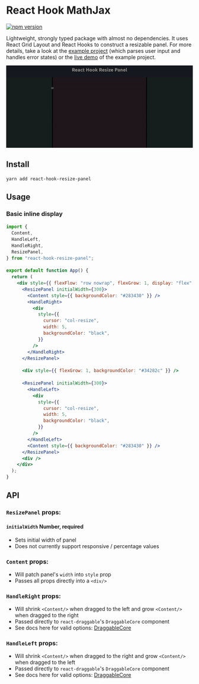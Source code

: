 # React Hook MathJax

[![npm version](https://badge.fury.io/js/react-hook-mathjax.svg)](https://badge.fury.io/js/react-hook-mathjax)

Lightweight, strongly typed package with almost no dependencies. It uses React
Grid Layout and React Hooks to construct a resizable panel. For more details,
take a look at the [example
project](https://github.com/jpribyl/react-hook-resize-panel/tree/master/example)
(which parses user input and handles error states) or the [live
demo](https://johnpribyl.com/react-hook-resize-panel/) of the example project.

![Example of usage](/demo.gif)

## Install

```
yarn add react-hook-resize-panel
```

## Usage

### Basic inline display

```jsx
import {
  Content,
  HandleLeft,
  HandleRight,
  ResizePanel,
} from "react-hook-resize-panel";

export default function App() {
  return (
    <div style={{ flexFlow: "row nowrap", flexGrow: 1, display: "flex" }}>
      <ResizePanel initialWidth={300}>
        <Content style={{ backgroundColor: "#283430" }} />
        <HandleRight>
          <div
            style={{
              cursor: "col-resize",
              width: 5,
              backgroundColor: "black",
            }}
          />
        </HandleRight>
      </ResizePanel>

      <div style={{ flexGrow: 1, backgroundColor: "#34282c" }} />

      <ResizePanel initialWidth={300}>
        <HandleLeft>
          <div
            style={{
              cursor: "col-resize",
              width: 5,
              backgroundColor: "black",
            }}
          />
        </HandleLeft>
        <Content style={{ backgroundColor: "#283430" }} />
      </ResizePanel>
      <div />
    </div>
  );
}
```

## API

### `ResizePanel` props:

#### `initialWidth` Number, required

- Sets initial width of panel
- Does not currently support responsive / percentage values

### `Content` props:

- Will patch panel's `width` into `style` prop
- Passes all props directly into a `<div/>`

### `HandleRight` props:

- Will shrink `<Content/>` when dragged to the left and grow `<Content/>` when dragged to the right
- Passed directly to `react-draggable`'s `DraggableCore` component
- See docs here for valid options: [DraggableCore](https://github.com/react-grid-layout/react-draggable#draggablecore)

### `HandleLeft` props:

- Will shrink `<Content/>` when dragged to the right and grow `<Content/>` when dragged to the left
- Passed directly to `react-draggable`'s `DraggableCore` component
- See docs here for valid options: [DraggableCore](https://github.com/react-grid-layout/react-draggable#draggablecore)
